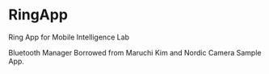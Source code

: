 # RingApp
Ring App for Mobile Intelligence Lab

Bluetooth Manager Borrowed from Maruchi Kim and Nordic Camera Sample App.
